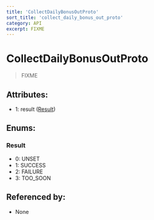 ```yaml
---
title: 'CollectDailyBonusOutProto'
sort_title: 'collect_daily_bonus_out_proto'
category: API
excerpt: FIXME
---
```


# CollectDailyBonusOutProto

> FIXME

## Attributes:

- 1: result ([Result](#result))

## Enums:

### Result
- 0: UNSET
- 1: SUCCESS
- 2: FAILURE
- 3: TOO_SOON

## Referenced by:

- None
